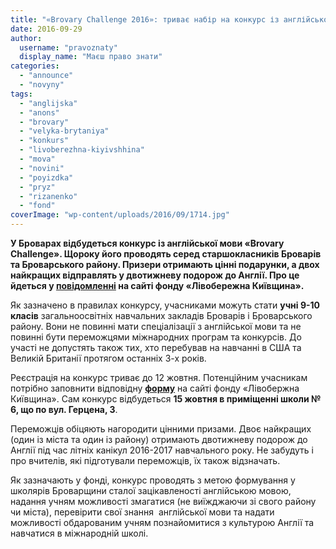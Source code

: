 ```yaml
---
title: "«Brovary Challenge 2016»: триває набір на конкурс із англійської мови – переможці поїдуть до Англії"
date: 2016-09-29
author: 
  username: "pravoznaty"
  display_name: "Маєш право знати"
categories: 
  - "announce"
  - "novyny"
tags: 
  - "anglijska"
  - "anons"
  - "brovary"
  - "velyka-brytaniya"
  - "konkurs"
  - "livoberezhna-kiyivshhina"
  - "mova"
  - "novini"
  - "poyizdka"
  - "pryz"
  - "rizanenko"
  - "fond"
coverImage: "wp-content/uploads/2016/09/1714.jpg"
---
```


**У Броварах відбудеться конкурс із англійської мови «Brovary Challenge». Щороку його проводять серед старшокласників Броварів та Броварського району. Призери отримають цінні подарунки, а двох найкращих відправлять у двотижневу подорож до Англії. Про це йдеться у [повідомленні](https://www.livoberezhna.org/2-uncategorised/4325-pro-provedennia-konkursu-z-anhliiskoi-movy-brovary-challenge-dlia-uchniv-mista-brovary-ta-brovarskoho-raionu) на сайті фонду «Лівобережна Київщина».**

Як зазначено в правилах конкурсу, учасниками можуть стати **учні 9-10 класів** загальноосвітніх навчальних закладів Броварів і Броварського району. Вони не повинні мати спеціалізації з англійської мови та не повинні бути переможцями міжнародних програм та конкурсів. До участі не допустять також тих, хто перебував на навчанні в США та Великій Британії протягом останніх 3-х років.

Реєстрація на конкурс триває до 12 жовтня. Потенційним учасникам потрібно заповнити відповідну **[форму](https://www.livoberezhna.org/component/chronoforms/?chronoform=register1)** на сайті фонду «Лівобержна Київщина». Сам конкурс відбудеться **15 жовтня в приміщенні школи № 6, що по вул. Герцена, 3**.

Переможців обіцяють нагородити цінними призами. Двоє найкращих (один із міста та один із району) отримають двотижневу подорож до Англії під час літніх канікул 2016-2017 навчального року. Не забудуть і про вчителів, які підготували переможців, їх також відзначать.

Як зазначають у фонді, конкурс проводять з метою формування у школярів Броварщини сталої зацікавленості англійською мовою, надання учням можливості змагатися (не виїжджаючи зі свого району чи міста), перевірити свої знання  англійської мови та надати можливості обдарованим учням познайомитися з культурою Англії та навчатися в міжнародній школі.
